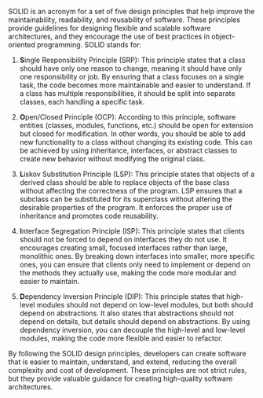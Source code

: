 SOLID is an acronym for a set of five design principles that help improve the maintainability, readability, and reusability of software. These principles provide guidelines for designing flexible and scalable software architectures, and they encourage the use of best practices in object-oriented programming. SOLID stands for:

1. **S**ingle Responsibility Principle (SRP): This principle states that a class should have only one reason to change, meaning it should have only one responsibility or job. By ensuring that a class focuses on a single task, the code becomes more maintainable and easier to understand. If a class has multiple responsibilities, it should be split into separate classes, each handling a specific task.

2. **O**pen/Closed Principle (OCP): According to this principle, software entities (classes, modules, functions, etc.) should be open for extension but closed for modification. In other words, you should be able to add new functionality to a class without changing its existing code. This can be achieved by using inheritance, interfaces, or abstract classes to create new behavior without modifying the original class.

3. **L**iskov Substitution Principle (LSP): This principle states that objects of a derived class should be able to replace objects of the base class without affecting the correctness of the program. LSP ensures that a subclass can be substituted for its superclass without altering the desirable properties of the program. It enforces the proper use of inheritance and promotes code reusability.

4. **I**nterface Segregation Principle (ISP): This principle states that clients should not be forced to depend on interfaces they do not use. It encourages creating small, focused interfaces rather than large, monolithic ones. By breaking down interfaces into smaller, more specific ones, you can ensure that clients only need to implement or depend on the methods they actually use, making the code more modular and easier to maintain.

5. **D**ependency Inversion Principle (DIP): This principle states that high-level modules should not depend on low-level modules, but both should depend on abstractions. It also states that abstractions should not depend on details, but details should depend on abstractions. By using dependency inversion, you can decouple the high-level and low-level modules, making the code more flexible and easier to refactor.

By following the SOLID design principles, developers can create software that is easier to maintain, understand, and extend, reducing the overall complexity and cost of development. These principles are not strict rules, but they provide valuable guidance for creating high-quality software architectures.
